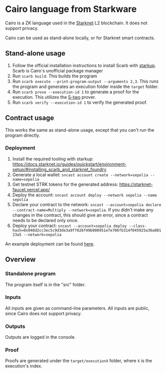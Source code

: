 # Cairo language from Starkware

Cairo is a ZK language used in the [Starknet](https://www.starknet.io/en) L2 blockchain. It does not support privacy.

Cairo can be used as stand-alone locally, or for Starknet smart contracts.

## Stand-alone usage

1. Follow the official installation instructions to install Scarb with [starkup](https://docs.swmansion.com/scarb/download.html#install-via-starkup-installation-script). Scarb is Cairo's unofficial package manager
1. Run `scarb build`. This builds the program
1. Run `scarb execute --print-program-output --arguments 2,3`. This runs the program and generates an execution folder inside the `target` folder.
1. Run `scarb prove --execution-id 1` to generate a proof for the execution. This utilizes the [S-two](https://github.com/starkware-libs/stwo) prover.
1. Run `scarb verify --execution-id 1` to verify the generated proof.

## Contract usage

This works the same as stand-alone usage, except that you can't run the program directly.

### Deployment

1. Install the required tooling with starkup: https://docs.starknet.io/guides/quickstart/environment-setup/#installing_scarb_and_starknet_foundry
1. Generate a local wallet: `sncast account create --network=sepolia --name=sepolia`
1. Get testnet STRK tokens for the generated address: https://starknet-faucet.vercel.app/
1. Deploy the account: `sncast account deploy --network sepolia --name sepolia`
1. Declare your contract to the network: `sncast --account=sepolia declare --contract-name=Multiply --network=sepolia`. If you didn't make any changes in the contract, this should give an error, since a contract needs to be declared only once.
1. Deploy your contract: `sncast --account=sepolia deploy --class-hash=0x048d2cc3ec5c9d3de3a9f7626f49b080951e7e706fb314f045925a36a80123a5 --network=sepolia`

An example deployment can be found [here](https://sepolia.starkscan.co/contract/0x02adf1704c89117e67541b732eb98f573f13eced3d82f00fcc503db11618d887).

## Overview

### Standalone program

The program itself is in the "src" folder.

### Inputs

All inputs are given as command-line parameters. All inputs are public, since Cairo does not support privacy.

### Outputs

Outputs are logged in the console.

### Proof

Proofs are generated under the `target/executionX` folder, where `X` is the execution's index.

